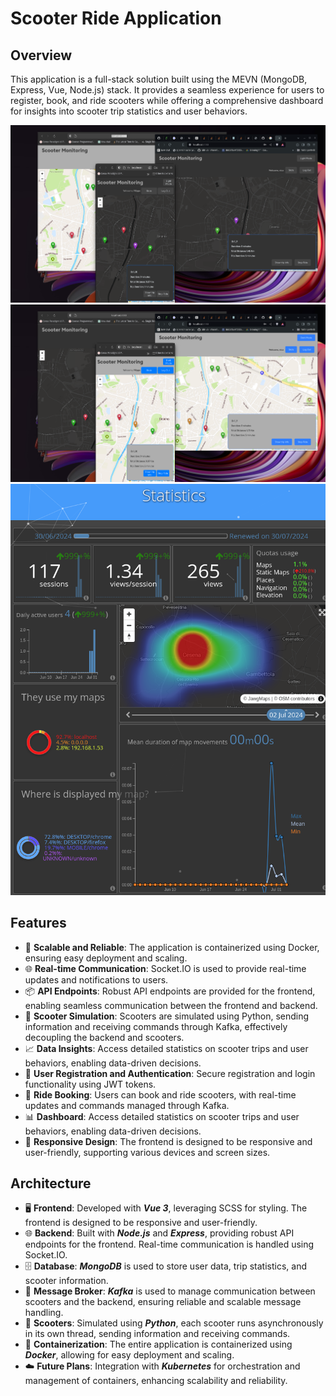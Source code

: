 # Scooter Ride Application

## Overview

This application is a full-stack solution built using the MEVN (MongoDB, Express, Vue, Node.js) stack.
It provides a seamless experience for users to register, book, and ride scooters while offering a comprehensive dashboard for insights into scooter trip statistics and user behaviors.


![](./img/dark.png)
![](./img/light.png)
![](./img/mapifo.png)


## Features

- 🚀 **Scalable and Reliable**: The application is containerized using Docker, ensuring easy deployment and scaling.
- 🌐 **Real-time Communication**: Socket.IO is used to provide real-time updates and notifications to users.
- 📦 **API Endpoints**: Robust API endpoints are provided for the frontend, enabling seamless communication between the frontend and backend.
- 🛵 **Scooter Simulation**: Scooters are simulated using Python, sending information and receiving commands through Kafka, effectively decoupling the backend and scooters.
- 📈 **Data Insights**: Access detailed statistics on scooter trips and user behaviors, enabling data-driven decisions.
- 🔐 **User Registration and Authentication**: Secure registration and login functionality using JWT tokens.
- 🛴 **Ride Booking**: Users can book and ride scooters, with real-time updates and commands managed through Kafka.
- 📊 **Dashboard**: Access detailed statistics on scooter trips and user behaviors, enabling data-driven decisions.
- 📱 **Responsive Design**: The frontend is designed to be responsive and user-friendly, supporting various devices and screen sizes.

## Architecture

- 🖥️ **Frontend**: Developed with **_Vue 3_**, leveraging SCSS for styling. The frontend is designed to be responsive and user-friendly.
- 🌐 **Backend**: Built with _**Node.js**_ and _**Express**_, providing robust API endpoints for the frontend. Real-time communication is handled using Socket.IO.
- 🗄️ **Database**: _**MongoDB**_ is used to store user data, trip statistics, and scooter information.
- 📨 **Message Broker**: **_Kafka_** is used to manage communication between scooters and the backend, ensuring reliable and scalable message handling.
- 🛵 **Scooters**: Simulated using _**Python**_, each scooter runs asynchronously in its own thread, sending information and receiving commands.
- 🐳 **Containerization**: The entire application is containerized using _**Docker**_, allowing for easy deployment and scaling.
- ☁️ **Future Plans**: Integration with _**Kubernetes**_ for orchestration and management of containers, enhancing scalability and reliability.